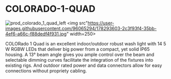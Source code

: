 # COLORADO-1-QUAD




![prod_colorado_1_quad_left]([https://user-images.githubusercontent.com/96065294/178293603-2c3f93f4-35bb-4ef6-a66c-f88dedf4f931.jpg|width=250])
<img src"https://user-images.githubusercontent.com/96065294/178293603-2c3f93f4-35bb-4ef6-a66c-f88dedf4f931.jpg" width=250>


COLORado 1 Quad is an excellent indoor/outdoor robust wash light with 14 5 W RGBW LEDs that deliver big power from a compact, yet solid IP65 housing. A 13° beam angle gives you ample control over the beam and selectable dimming curves facilitate the integration of the fixtures into existing rigs.  And outdoor rated power and data connectors allow for easy connections without propriety cabling.
